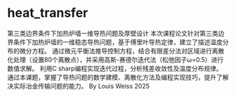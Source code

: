 # heat_transfer
第三类边界条件下加热炉墙一维导热问题及厚壁设计
本次课程论文针对第三类边界条件下加热炉墙的一维稳态导热问题，基于傅里叶导热定律，建立了描述温度分布的微分方程。
通过微元平衡法推导控制方程，结合有限差分法对区域进行离散化处理（设置80个离散点），并采用高斯-赛德尔迭代法（松弛因子ω=0.5）进行数值求解。
利用C sharp编程实现迭代过程，分析残差收敛性及温度分布规律。
通过本课题，掌握了导热问题的数学建模、离散化方法及编程实现技巧，提升了解决实际冶金传输问题的能力。
By Louis Weiss 2025
